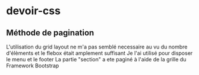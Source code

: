 # devoir-css
## Méthode de pagination
L'utilisation du grid layout ne m'a pas semblé necessaire au vu du nombre d'élèments et le flebox était amplement suffisant 
Je l'ai utilisé pour disposer le menu et le footer
La partie "section" a ete paginé à l'aide de la grille du Framework Bootstrap 
